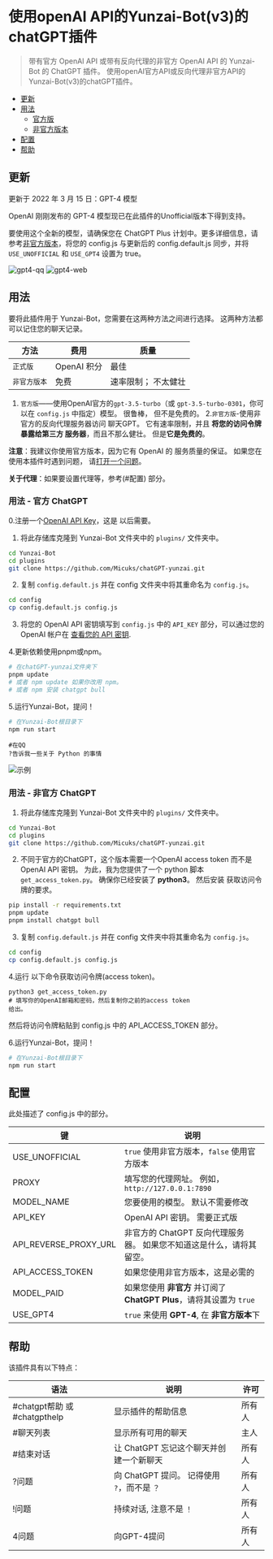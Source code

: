 # 使用openAI API的Yunzai-Bot(v3)的chatGPT插件
> 带有官方 OpenAI API 或带有反向代理的非官方 OpenAI API 的 Yunzai-Bot 的 ChatGPT 插件。
> 使用openAI官方API或反向代理非官方API的Yunzai-Bot(v3)的chatGPT插件。

- [更新](#更新)
- [用法](#用法)
     - [官方版](#用法---官方-chatgpt)
     - [非官方版本](#用法---非官方-chatgpt)
- [配置](#配置)
- [帮助](#帮助)

## 更新
更新于 2022 年 3 月 15 日：GPT-4 模型

OpenAI 刚刚发布的 GPT-4 模型现已在此插件的Unofficial版本下得到支持。

要使用这个全新的模型，请确保您在 ChatGPT Plus 计划中。更多详细信息，请参考[非官方版本](#用法---非官方-chatgpt)，将您的 config.js 与更新后的 config.default.js 同步，并将 `USE_UNOFFICIAL` 和 `USE_GPT4` 设置为 true。

![gpt4-qq](docs/gpt4-qq.png)
![gpt4-web](docs/gpt4-web.png)

## 用法

要将此插件用于 Yunzai-Bot，您需要在这两种方法之间进行选择。
这两种方法都可以记住您的聊天记录。

| 方法 | 费用 | 质量 |
|---|---|---|
|`正式版`| OpenAI 积分 | 最佳 |
|`非官方版本` | 免费 | 速率限制； 不太健壮 |

1. `官方版`——使用OpenAI官方的`gpt-3.5-turbo`（或
    `gpt-3.5-turbo-0301`，你可以在 `config.js` 中指定）模型。 很鲁棒，
    但不是免费的。
2.`非官方版`-使用非官方的反向代理服务器访问
    聊天GPT。 它有速率限制，并且 **将您的访问令牌暴露给第三方
    服务器**，而且不那么健壮。 但是**它是免费的**。

**注意**：我建议你使用官方版本，因为它有 OpenAI 的
服务质量的保证。 如果您在使用本插件时遇到问题，
请[打开一个问题](https://github.com/Micuks/chatGPT-yunzai/issues)。

**关于代理**：如果要设置代理等，参考(#配置)
部分。

### 用法 - 官方 ChatGPT

0.注册一个[OpenAI API Key](https://platform.openai.com/overview)，这是
以后需要。

1. 将此存储库克隆到 Yunzai-Bot 文件夹中的 `plugins/` 文件夹中。
```bash
cd Yunzai-Bot
cd plugins
git clone https://github.com/Micuks/chatGPT-yunzai.git
```

2. 复制 `config.default.js` 并在 config 文件夹中将其重命名为 `config.js`。
```bash
cd config
cp config.default.js config.js
```

3. 将您的 OpenAI API 密钥填写到 `config.js` 中的 `API_KEY` 部分，可以通过您的 OpenAI 帐户在 [查看您的 API 密钥](https://platform.openai.com/account/api-keys ).

4.更新依赖使用pnpm或npm。
```bash
# 在chatGPT-yunzai文件夹下
pnpm update
# 或者 npm update 如果你改用 npm。
# 或者 npm 安装 chatgpt bull
```

5.运行Yunzai-Bot，提问！
```bash
# 在Yunzai-Bot根目录下
npm run start
```

```
#在QQ
?告诉我一些关于 Python 的事情
```
![示例](./docs/example.png)

### 用法 - 非官方 ChatGPT

1. 将此存储库克隆到 Yunzai-Bot 文件夹中的 `plugins/` 文件夹中。
```bash
cd Yunzai-Bot
cd plugins
git clone https://github.com/Micuks/chatGPT-yunzai.git
```

2. 不同于官方的ChatGPT，这个版本需要一个OpenAI access token
而不是 OpenAI API 密钥。 为此，我为您提供了一个 python 脚本
`get_access_token.py`。 确保你已经安装了 **python3**。 然后安装
获取访问令牌的要求。
```bash
pip install -r requirements.txt
pnpm update
pnpm install chatgpt bull
```

3. 复制 `config.default.js` 并在 config 文件夹中将其重命名为 `config.js`。
```bash
cd config
cp config.default.js config.js
```

4.运行
以下命令获取访问令牌(access token)。
```config
python3 get_access_token.py
# 填写你的OpenAI邮箱和密码，然后复制你之前的access token
给出。
```

然后将访问令牌粘贴到 config.js 中的 API_ACCESS_TOKEN 部分。

6.运行Yunzai-Bot，提问！
```bash
# 在Yunzai-Bot根目录下
npm run start
```

## 配置

此处描述了 config.js 中的部分。

| 键 | 说明 |
|---|---|
| USE_UNOFFICIAL | `true` 使用非官方版本，`false` 使用官方版本 |
| PROXY | 填写您的代理网址。 例如，`http://127.0.0.1:7890` |
| MODEL_NAME| 您要使用的模型。 默认不需要修改 |
| API_KEY | OpenAI API 密钥。 需要正式版 |
| API_REVERSE_PROXY_URL | 非官方的 ChatGPT 反向代理服务器。 如果您不知道这是什么，请将其留空。 |
| API_ACCESS_TOKEN | 如果您使用非官方版本，这是必需的 |
| MODEL_PAID | 如果您使用 **非官方** 并订阅了 **ChatGPT Plus**，请将其设置为 `true` |
|USE_GPT4 | `true` 来使用 **GPT-4**, 在 **非官方版本**下 |

## 帮助

该插件具有以下特点：

| 语法 | 说明 | 许可 |
|---|---|---|
| #chatgpt帮助 或 #chatgpthelp | 显示插件的帮助信息 | 所有人 |
| #聊天列表 | 显示所有可用的聊天 | 主人 |
| #结束对话 | 让 ChatGPT 忘记这个聊天并创建一个新聊天 | 所有人 |
| ?问题 | 向 ChatGPT 提问。 记得使用 `?`，而不是 `？` | 所有人 |
| !问题 | 持续对话, 注意不是 `！` | 所有人 |
| 4问题 | 向GPT-4提问 | 所有人 |
